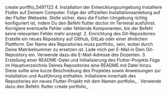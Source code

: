create portflio_5497122
4. Installation der Entwicklungsumgebung
   Installiere Flutter auf Deinem Computer. Folge der offiziellen Installationsanleitung auf der Flutter Webseite. Stelle sicher, dass die Flutter-Umgebung richtig konfiguriert ist, indem Du den Befehl flutter doctor im Terminal ausführst. Korrigiere eventuelle Fehler oder fehlende Komponenten, bis der Befehl keine relevanten Fehler mehr anzeigt.
2. Einrichtung des Git-Repositories
   Erstelle ein neues Repository auf GitHub, GitLab oder einer ähnlichen Plattform. Der Name des Repositories muss portfolio_<matrnr> sein, wobei <matrnr> durch Deine Matrikelnummer zu ersetzen ist.
   Lade mich per E-Mail in Dein Git-Repository ein. Verwende dazu die E-Mail-Adresse des Dozenten.
3. Erstellung einer README-Datei und Initialisierung des Flutter-Projekts
   Füge im Hauptverzeichnis Deines Repositories eine README.md Datei hinzu. Diese sollte eine kurze Beschreibung des Projektes sowie Anweisungen zur Installation und Ausführung enthalten.
   Initialisiere innerhalb des Repositories ein neues Flutter-Projekt mit dem Namen portfolio_<matrnr> . Verwende dazu den Befehl:
   flutter create portfolio_<matrnr>
